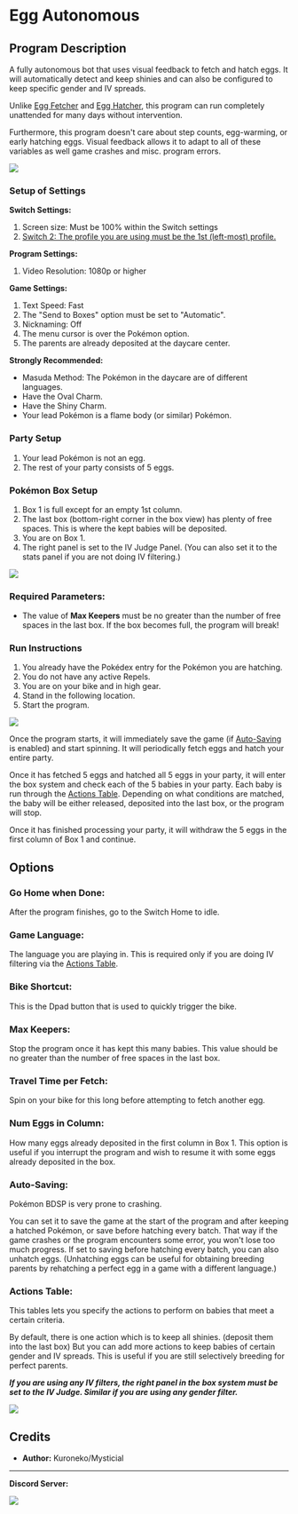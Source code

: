 # Egg Autonomous

## Program Description

A fully autonomous bot that uses visual feedback to fetch and hatch eggs. It will automatically detect and keep shinies and can also be configured to keep specific gender and IV spreads.

Unlike [Egg Fetcher](EggFetcher.md) and [Egg Hatcher](EggHatcher.md), this program can run completely unattended for many days without intervention.

Furthermore, this program doesn't care about step counts, egg-warming, or early hatching eggs. Visual feedback allows it to adapt to all of these variables as well game crashes and misc. program errors.

<img src="images/EggAutonomous-0.png">

### Setup of Settings

**Switch Settings:**

1. Screen size: Must be 100% within the Switch settings
2. [Switch 2: The profile you are using must be the 1st (left-most) profile.](../NintendoSwitch/Switch2Notes.md#resetting-a-game-moves-the-cursor-to-the-1st-user-profile)

**Program Settings:**

1. Video Resolution: 1080p or higher

**Game Settings:**

1. Text Speed: Fast
2. The "Send to Boxes" option must be set to "Automatic".
3. Nicknaming: Off
4. The menu cursor is over the Pokémon option.
5. The parents are already deposited at the daycare center.

**Strongly Recommended:**

- Masuda Method: The Pokémon in the daycare are of different languages.
- Have the Oval Charm.
- Have the Shiny Charm.
- Your lead Pokémon is a flame body (or similar) Pokémon.

### Party Setup

1. Your lead Pokémon is not an egg.
2. The rest of your party consists of 5 eggs.

### Pokémon Box Setup

1. Box 1 is full except for an empty 1st column.
2. The last box (bottom-right corner in the box view) has plenty of free spaces. This is where the kept babies will be deposited.
3. You are on Box 1.
4. The right panel is set to the IV Judge Panel. (You can also set it to the stats panel if you are not doing IV filtering.)

<img src="images/EggAutonomous-1.png">

### Required Parameters:

- The value of **Max Keepers** must be no greater than the number of free spaces in the last box. If the box becomes full, the program will break!

### Run Instructions

1. You already have the Pokédex entry for the Pokémon you are hatching.
2. You do not have any active Repels.
3. You are on your bike and in high gear.
4. Stand in the following location.
5. Start the program.

<img src="images/EggAutonomous-2.png">

Once the program starts, it will immediately save the game (if [Auto-Saving](#auto-saving) is enabled) and start spinning. It will periodically fetch eggs and hatch your entire party.

Once it has fetched 5 eggs and hatched all 5 eggs in your party, it will enter the box system and check each of the 5 babies in your party. Each baby is run through the [Actions Table](#actions-table). Depending on what conditions are matched, the baby will be either released, deposited into the last box, or the program will stop.

Once it has finished processing your party, it will withdraw the 5 eggs in the first column of Box 1 and continue.


## Options

### Go Home when Done:

After the program finishes, go to the Switch Home to idle.

### Game Language:

The language you are playing in. This is required only if you are doing IV filtering via the [Actions Table](#actions-table).

### Bike Shortcut:

This is the Dpad button that is used to quickly trigger the bike.

### Max Keepers:

Stop the program once it has kept this many babies. This value should be no greater than the number of free spaces in the last box.

### Travel Time per Fetch:

Spin on your bike for this long before attempting to fetch another egg.

### Num Eggs in Column:

How many eggs already deposited in the first column in Box 1.
This option is useful if you interrupt the program and wish to resume it with some eggs already deposited in the box.

### Auto-Saving:

Pokémon BDSP is very prone to crashing.

You can set it to save the game at the start of the program and after keeping a hatched Pokémon, or save before hatching every batch.
That way if the game crashes or the program encounters some error, you won't lose too much progress.
If set to saving before hatching every batch, you can also unhatch eggs. (Unhatching eggs can be useful for obtaining breeding parents by rehatching a perfect egg in a game with a different language.)

### Actions Table:

This tables lets you specify the actions to perform on babies that meet a certain criteria.

By default, there is one action which is to keep all shinies. (deposit them into the last box)
But you can add more actions to keep babies of certain gender and IV spreads. This is useful if you are still selectively breeding for perfect parents.

***If you are using any IV filters, the right panel in the box system must be set to the IV Judge. Similar if you are using any gender filter.***

<img src="images/EggAutonomous-3.png">


## Credits

- **Author:** Kuroneko/Mysticial



<hr>

**Discord Server:** 

[<img src="https://canary.discordapp.com/api/guilds/695809740428673034/widget.png?style=banner2">](https://discord.gg/cQ4gWxN)

